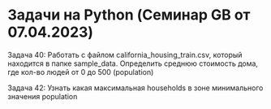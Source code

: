 # Задачи на Python (Семинар GB от 07.04.2023)

Задача 40: Работать с файлом california_housing_train.csv, который находится в папке sample_data. Определить среднюю стоимость дома, где кол-во людей от 0 до 500 (population)

Задача 42: Узнать какая максимальная households в зоне минимального значения population
